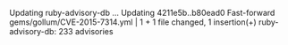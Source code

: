 Updating ruby-advisory-db ...
Updating 4211e5b..b80ead0
Fast-forward
 gems/gollum/CVE-2015-7314.yml | 1 +
 1 file changed, 1 insertion(+)
ruby-advisory-db: 233 advisories
